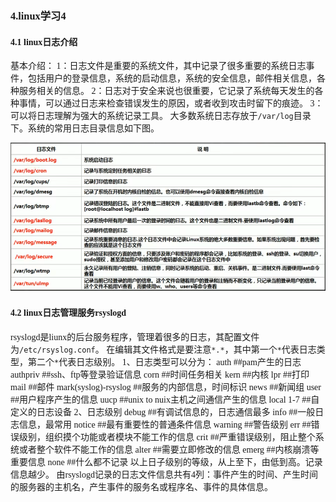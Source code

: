 ### <font face="宋体" >4.linux学习4

#### 4.1 linux日志介绍

基本介绍：
1：日志文件是重要的系统文件，其中记录了很多重要的系统日志事件，包括用户的登录信息，系统的启动信息，系统的安全信息，邮件相关信息，各种服务相关的信息。
2：日志对于安全来说也很重要，它记录了系统每天发生的各种事情，可以通过日志来检查错误发生的原因，或者收到攻击时留下的痕迹。
3：可以将日志理解为强大的系统记录工具。
大多数系统日志存放于`/var/log`目录下。系统的常用日志目录信息如下图。

![1](picture/系统的常用日志.png)

#### 4.2 linux日志管理服务rsyslogd

rsyslogd是liunx的后台服务程序，管理着很多的日志，其配置文件为`/etc/rsyslog.conf`。
在编辑其文件格式是要注意`*.*`，其中第一个`*`代表日志类型，第二个`*`代表日志级别。
1、日志类型可以分为：
auth                    ##pam产生的日志
authpriv                ##ssh、ftp等登录验证信息
corn                    ##时间任务相关
kern                    ##内核
lpr                     ##打印
mail                    ##邮件
mark(syslog)-rsyslog    ##服务的内部信息，时间标识
news                    ##新闻组
user                    ##用户程序产生的信息
uucp                    ##unix to nuix主机之间通信产生的信息
local 1-7               ##自定义的日志设备
2、日志级别
debug                   ##有调试信息的，日志通信最多
info                    ##一般日志信息，最常用
notice                  ##最有重要性的普通条件信息
warning                 ##警告级别
err                     ##错误级别，组织摸个功能或者模块不能工作的信息
crit                    ##严重错误级别，阻止整个系统或者整个软件不能工作的信息
alter                   ##需要立即修改的信息
emerg                   ##内核崩溃等重要信息
none                    ##什么都不记录
以上日子级别的等级，从上至下，由低到高。记录信息越少。
由rsyslogd记录的日志文件信息共有4列：事件产生的时间、产生时间的服务器的主机名，产生事件的服务名或程序名、事件的具体信息。

